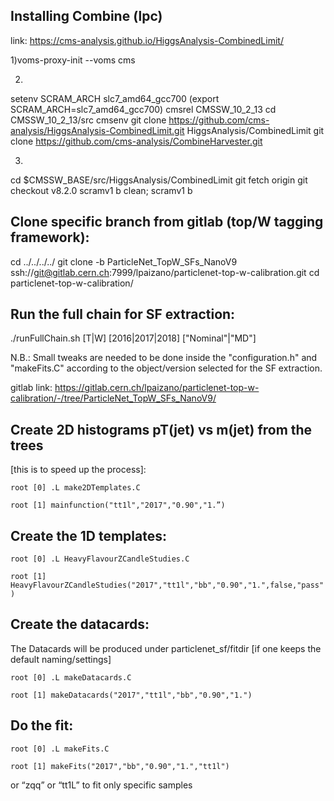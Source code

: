 Installing Combine (lpc)
------------------------
link: https://cms-analysis.github.io/HiggsAnalysis-CombinedLimit/

1)voms-proxy-init --voms cms

2)
setenv SCRAM_ARCH slc7_amd64_gcc700   (export SCRAM_ARCH=slc7_amd64_gcc700)
cmsrel CMSSW_10_2_13
cd CMSSW_10_2_13/src
cmsenv
git clone https://github.com/cms-analysis/HiggsAnalysis-CombinedLimit.git HiggsAnalysis/CombinedLimit
git clone https://github.com/cms-analysis/CombineHarvester.git

3)
cd $CMSSW_BASE/src/HiggsAnalysis/CombinedLimit
git fetch origin
git checkout v8.2.0
scramv1 b clean; scramv1 b 

Clone specific branch from gitlab (top/W tagging framework):
-----------------------------------------------------------
cd ../../../../
git clone -b ParticleNet_TopW_SFs_NanoV9 ssh://git@gitlab.cern.ch:7999/lpaizano/particlenet-top-w-calibration.git
cd particlenet-top-w-calibration/

Run the full chain for SF extraction:
------------------------------------

./runFullChain.sh  [T|W]  [2016|2017|2018]  ["Nominal"|"MD"]

N.B.: Small tweaks are needed to be done inside the "configuration.h" and "makeFits.C" according to the object/version selected for the SF extraction.

gitlab link: https://gitlab.cern.ch/lpaizano/particlenet-top-w-calibration/-/tree/ParticleNet_TopW_SFs_NanoV9/

## Create 2D histograms pT(jet) vs m(jet) from the trees
 [this is to speed up the process]:

`root [0] .L make2DTemplates.C` 

`root [1] mainfunction("tt1l","2017","0.90","1.”)`

## Create the 1D templates:

`root [0] .L HeavyFlavourZCandleStudies.C` 

`root [1] HeavyFlavourZCandleStudies("2017","tt1l","bb","0.90","1.",false,"pass")`

## Create the datacards:
The Datacards will be produced under particlenet_sf/fitdir 
[if one keeps the default naming/settings]


`root [0] .L makeDatacards.C` 

`root [1] makeDatacards("2017","tt1l","bb","0.90","1.")`


## Do the fit:

`root [0] .L makeFits.C `

`root [1] makeFits("2017","bb","0.90","1.","tt1l")`

 or “zqq” or “tt1L” to fit only specific samples

